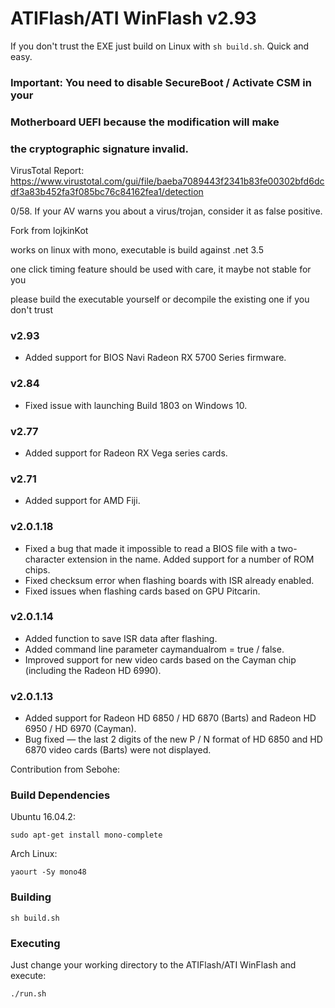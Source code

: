 # ATIFlash/ATI WinFlash v2.93


If you don't trust the EXE just build on Linux with ```sh build.sh```. Quick and easy.

### Important: You need to disable SecureBoot / Activate CSM in your
### Motherboard UEFI because the modification will make
### the cryptographic signature invalid.

VirusTotal Report: https://www.virustotal.com/gui/file/baeba7089443f2341b83fe00302bfd6dcdf3a83b452fa3f085bc76c84162fea1/detection

0/58. If your AV warns you about a virus/trojan, consider it as false positive.

Fork from lojkinKot

works on linux with mono, executable is build against .net 3.5

one click timing feature should be used with care, it maybe not stable for you

please build the executable yourself or decompile the existing one if you don't trust
### v2.93
- Added support for BIOS Navi Radeon RX 5700 Series firmware.
### v2.84
- Fixed issue with launching Build 1803 on Windows 10.
### v2.77
- Added support for Radeon RX Vega series cards.
### v2.71
- Added support for AMD Fiji.
### v2.0.1.18
- Fixed a bug that made it impossible to read a BIOS file with a two-character extension in the name.
Added support for a number of ROM chips.
- Fixed checksum error when flashing boards with ISR already enabled.
- Fixed issues when flashing cards based on GPU Pitcarin.

### v2.0.1.14
- Added function to save ISR data after flashing.
- Added command line parameter caymandualrom = true / false.
- Improved support for new video cards based on the Cayman chip (including the Radeon HD 6990).

### v2.0.1.13
- Added support for Radeon HD 6850 / HD 6870 (Barts) and Radeon HD 6950 / HD 6970 (Cayman).
- Bug fixed — the last 2 digits of the new P / N format of HD 6850 and HD 6870 video cards (Barts) were not displayed.

Contribution from Sebohe:

### Build Dependencies

Ubuntu 16.04.2:

```
sudo apt-get install mono-complete
```

Arch Linux:

```
yaourt -Sy mono48
```
### Building

```
sh build.sh
```

### Executing

Just change your working directory to the ATIFlash/ATI WinFlash and execute:

```
./run.sh
```
